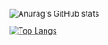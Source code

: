 
![Anurag's GitHub stats](https://github-readme-stats.vercel.app/api?username=0ndori&show_icons=true&theme=synthwave)




[![Top Langs](https://github-readme-stats.vercel.app/api/top-langs/?username=anuraghazra&layout=pie&theme=synthwave)](https://github.com/anuraghazra/github-readme-stats)

<!---
0ndori/0ndori is a ✨ special ✨ repository because its `README.md` (this file) appears on your GitHub profile.
You can click the Preview link to take a look at your changes.
--->
